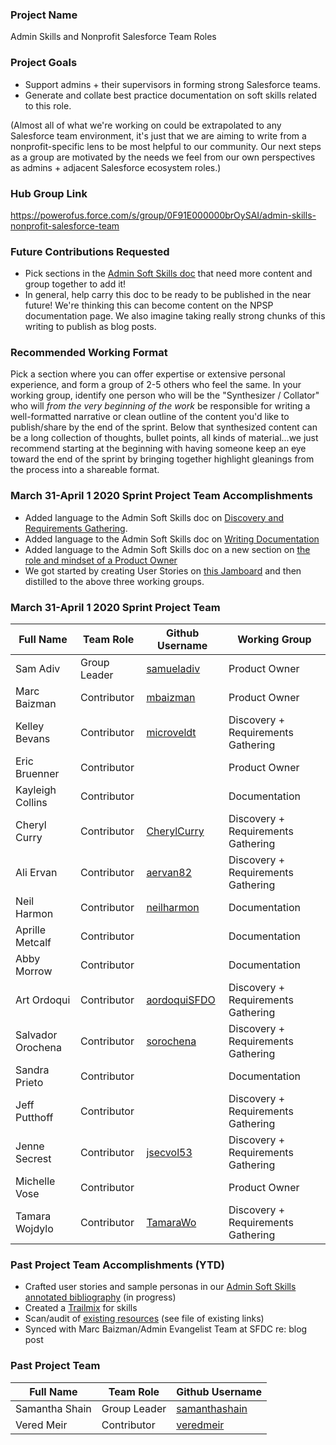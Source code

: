 ### Project Name
Admin Skills and Nonprofit Salesforce Team Roles


### Project Goals
* Support admins + their supervisors in forming strong Salesforce teams.
* Generate and collate best practice documentation on soft skills related to this role.

(Almost all of what we're working on could be extrapolated to any Salesforce team environment, it's just that we are aiming to write from a nonprofit-specific lens to be most helpful to our community. Our next steps as a group are motivated by the needs we feel from our own perspectives as admins + adjacent Salesforce ecosystem roles.)


### Hub Group Link
https://powerofus.force.com/s/group/0F91E000000brOySAI/admin-skills-nonprofit-salesforce-team


### Future Contributions Requested
* Pick sections in the [Admin Soft Skills doc](https://docs.google.com/document/d/1Zm7H5ItAS-UZC8IVvlzNYG_ZV3QXkP4FAC-C9IILP4Q/edit) that need more content and group together to add it!
* In general, help carry this doc to be ready to be published in the near future! We're thinking this can become content on the NPSP documentation page. We also imagine taking really strong chunks of this writing to publish as blog posts.

### Recommended Working Format
Pick a section where you can offer expertise or extensive personal experience, and form a group of 2-5 others who feel the same. In your working group, identify one person who will be the "Synthesizer / Collator" who will *from the very beginning of the work* be responsible for writing a well-formatted narrative or clean outline of the content you'd like to publish/share by the end of the sprint. Below that synthesized content can be a long collection of thoughts, bullet points, all kinds of material...we just recommend starting at the beginning with having someone keep an eye toward the end of the sprint by bringing together highlight gleanings from the process into a shareable format.


### March 31-April 1 2020 Sprint Project Team Accomplishments
* Added language to the Admin Soft Skills doc on [Discovery and Requirements Gathering](https://docs.google.com/document/d/1Zm7H5ItAS-UZC8IVvlzNYG_ZV3QXkP4FAC-C9IILP4Q/edit#heading=h.d6zhlmlvcbk). 
* Added language to the Admin Soft Skills doc on [Writing Documentation](https://docs.google.com/document/d/1Zm7H5ItAS-UZC8IVvlzNYG_ZV3QXkP4FAC-C9IILP4Q/edit#heading=h.ig36o3e2d60j)
* Added language to the Admin Soft Skills doc on a new section on [the role and mindset of a Product Owner](https://docs.google.com/document/d/1Zm7H5ItAS-UZC8IVvlzNYG_ZV3QXkP4FAC-C9IILP4Q/edit#heading=h.wqo2w4wq4qxm)
* We got started by creating User Stories on [this Jamboard](https://jamboard.google.com/d/1zp4X2IOMyRkd_D4ZL0_sxPZrxPkT7LvF2SfPAToK2yE/viewer?f=0) and then distilled to the above three working groups.


### March 31-April 1 2020 Sprint Project Team
Full Name | Team Role | Github Username | Working Group
------------ | ------------- | ------------- | ------------- |
Sam Adiv | Group Leader | [samueladiv](https://github.com/samueladiv) | Product Owner
Marc Baizman | Contributor | [mbaizman](https://github.com/mbaizman) | Product Owner
Kelley Bevans | Contributor | [microveldt](https://github.com/microveldt) | Discovery + Requirements Gathering
Eric Bruenner | Contributor |  | Product Owner
Kayleigh Collins | Contributor | | Documentation
Cheryl Curry | Contributor | [CherylCurry](https://github.com/CherylCurry) | Discovery + Requirements Gathering
Ali Ervan | Contributor | [aervan82](https://github.com/aervan82) | Discovery + Requirements Gathering
Neil Harmon | Contributor | [neilharmon](https://github.com/neilharmon)| Documentation
Aprille Metcalf | Contributor | | Documentation
Abby Morrow | Contributor | | Documentation
Art Ordoqui | Contributor | [aordoquiSFDO](https://github.com/aordoquiSFDO) | Discovery + Requirements Gathering
Salvador Orochena | Contributor | [sorochena](https://github.com/sorochena) | Discovery + Requirements Gathering
Sandra Prieto | Contributor |  | Documentation
Jeff Putthoff | Contributor | | Discovery + Requirements Gathering
Jenne Secrest | Contributor | [jsecvol53](https://github.com/jsecvol53) | Discovery + Requirements Gathering
Michelle Vose | Contributor |  | Product Owner
Tamara Wojdylo | Contributor | [TamaraWo](https://github.com/TamaraWo) | Discovery + Requirements Gathering


### Past Project Team Accomplishments (YTD)
* Crafted user stories and sample personas in our [Admin Soft Skills annotated bibliography](https://docs.google.com/document/d/1Zm7H5ItAS-UZC8IVvlzNYG_ZV3QXkP4FAC-C9IILP4Q/edit) (in progress)
* Created a [Trailmix](https://trailhead.salesforce.com/users/0055000000614D0AAI/trailmixes/admin-soft-skills) for skills
* Scan/audit of [existing resources](https://docs.google.com/spreadsheets/d/1BYHMNdWDvHSsSPD-JUCSUsXztO8h72AW5P3aF-N4VxQ/edit#gid=0) (see file of existing links)
* Synced with Marc Baizman/Admin Evangelist Team at SFDC re: blog post


### Past Project Team
Full Name | Team Role | Github Username
------------ | ------------- | ------------- |
Samantha Shain | Group Leader | [samanthashain](https://github.com/samanthashain)
Vered Meir | Contributor | [veredmeir](https://github.com/veredmeir)
